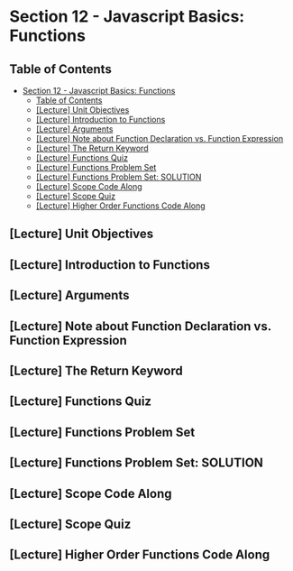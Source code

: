 # Section 12 - Javascript Basics: Functions

## Table of Contents

- [Section 12 - Javascript Basics: Functions](#section-12---javascript-basics-functions)
  - [Table of Contents](#table-of-contents)
  - [[Lecture] Unit Objectives](#lecture-unit-objectives)
  - [[Lecture] Introduction to Functions](#lecture-introduction-to-functions)
  - [[Lecture] Arguments](#lecture-arguments)
  - [[Lecture] Note about Function Declaration vs. Function Expression](#lecture-note-about-function-declaration-vs-function-expression)
  - [[Lecture] The Return Keyword](#lecture-the-return-keyword)
  - [[Lecture] Functions Quiz](#lecture-functions-quiz)
  - [[Lecture] Functions Problem Set](#lecture-functions-problem-set)
  - [[Lecture] Functions Problem Set: SOLUTION](#lecture-functions-problem-set-solution)
  - [[Lecture] Scope Code Along](#lecture-scope-code-along)
  - [[Lecture] Scope Quiz](#lecture-scope-quiz)
  - [[Lecture] Higher Order Functions Code Along](#lecture-higher-order-functions-code-along)

## [Lecture] Unit Objectives
## [Lecture] Introduction to Functions
## [Lecture] Arguments
## [Lecture] Note about Function Declaration vs. Function Expression
## [Lecture] The Return Keyword
## [Lecture] Functions Quiz
## [Lecture] Functions Problem Set
## [Lecture] Functions Problem Set: SOLUTION
## [Lecture] Scope Code Along
## [Lecture] Scope Quiz
## [Lecture] Higher Order Functions Code Along